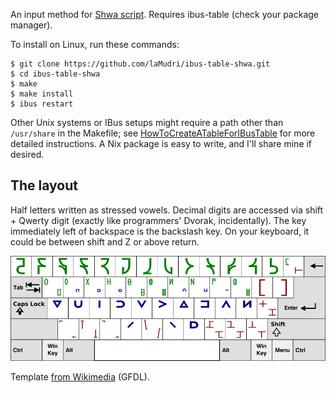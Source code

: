 An input method for [Shwa script](http://shwa.org/). Requires ibus-table (check your package manager).

To install on Linux, run these commands:

    $ git clone https://github.com/laMudri/ibus-table-shwa.git
    $ cd ibus-table-shwa
    $ make
    $ make install
    $ ibus restart

Other Unix systems or IBus setups might require a path other than `/usr/share` in the Makefile; see [HowToCreateATableForIBusTable](https://code.google.com/p/ibus/wiki/HowToCreateATableForIBusTable) for more detailed instructions. A Nix package is easy to write, and I'll share mine if desired.

The layout
----------
Half letters written as stressed vowels. Decimal digits are accessed via shift + Qwerty digit (exactly like programmers' Dvorak, incidentally). The key immediately left of backspace is the backslash key. On your keyboard, it could be between shift and Z or above return.

![layout](layout.png)

Template [from Wikimedia](https://commons.wikimedia.org/wiki/File:Blank_BRSB_Keyboard_Layout.svg) (GFDL).
